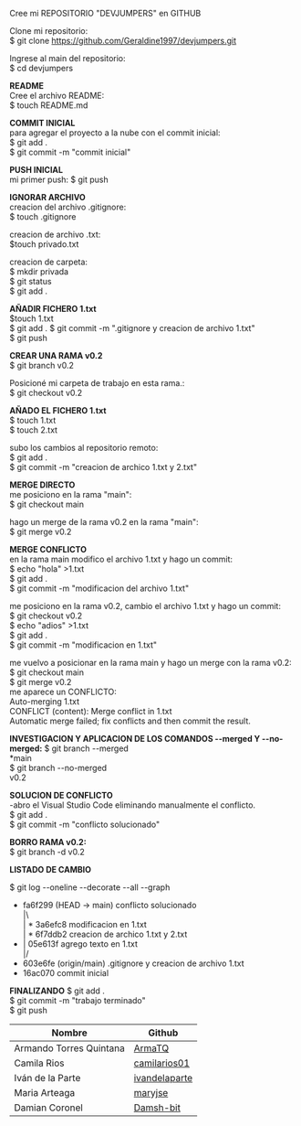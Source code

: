Cree mi REPOSITORIO "DEVJUMPERS" en GITHUB
  
Clone mi repositorio:     
$ git clone https://github.com/Geraldine1997/devjumpers.git   

Ingrese al main del repositorio:    
$ cd devjumpers  

**README**   
Cree el archivo README:  
$ touch README.md     

**COMMIT INICIAL**      
para agregar el proyecto a la nube con el commit inicial:      
$ git add .     
$ git commit -m "commit inicial"   

**PUSH INICIAL**    
mi primer push:
$ git push   

**IGNORAR ARCHIVO**  
creacion del archivo .gitignore:    
$ touch .gitignore

creacion de archivo .txt:   
$touch privado.txt

creacion de carpeta:   
$ mkdir privada   
$ git status  
$ git add .   

**AÑADIR FICHERO 1.txt**   
$touch 1.txt  
$ git add .
$ git commit -m ".gitignore y creacion de archivo 1.txt"      
$ git push      

**CREAR UNA RAMA v0.2**   
$ git branch v0.2

Posicioné mi carpeta de trabajo en esta rama.:   
$ git checkout v0.2

**AÑADO EL FICHERO 1.txt**     
$ touch 1.txt    
$ touch 2.txt   

subo los cambios al repositorio remoto:   
$ git add .    
$ git commit -m "creacion de archico 1.txt y 2.txt"        
 
**MERGE DIRECTO**    
me posiciono en la rama "main":   
$ git checkout main

hago un merge de la rama v0.2 en la rama "main":   
$ git merge v0.2

**MERGE CONFLICTO**   
en la rama main modifico el archivo 1.txt y hago un commit:    
$ echo "hola" >1.txt    
$ git add .    
$ git commit -m "modificacion del archivo 1.txt"

me posiciono en la rama v0.2, cambio el archivo 1.txt y hago un commit:    
$ git checkout v0.2   
$ echo "adios" >1.txt  
$ git add .    
$ git commit -m "modificacion en 1.txt"      

me vuelvo a posicionar en la rama main y hago un merge con la rama v0.2:        
$ git checkout main      
$ git merge v0.2    
me aparece un CONFLICTO:    
Auto-merging 1.txt   
CONFLICT (content): Merge conflict in 1.txt   
Automatic merge failed; fix conflicts and then commit the result.   

**INVESTIGACION Y APLICACION DE LOS COMANDOS  --merged Y --no-merged:** 
$ git branch --merged    
  *main     
$ git branch --no-merged    
  v0.2    

**SOLUCION DE CONFLICTO**   
-abro el Visual Studio Code eliminando manualmente el conflicto.       
$ git add .    
$ git commit -m "conflicto solucionado"      

**BORRO RAMA v0.2:**   
$ git branch -d v0.2   

**LISTADO DE CAMBIO**

$ git log --oneline --decorate --all --graph   
*   fa6f299 (HEAD -> main) conflicto solucionado    
|\    
| * 3a6efc8 modificacion en 1.txt     
| * 6f7ddb2 creacion de archico 1.txt y 2.txt    
* | 05e613f agrego texto en 1.txt    
|/   
* 603e6fe (origin/main) .gitignore y creacion de archivo 1.txt     
* 16ac070 commit inicial      
   
**FINALIZANDO**
$ git add .     
$ git commit -m "trabajo terminado"   
$ git push



<table>
<thead>
<tr>
<th>Nombre</th>
<th>Github</th>
</tr>
</thead>
<tbody>
<tr>
<td>Armando Torres Quintana</td>
<td><a href="https://github.com/ArmaTQ?tab=stars">ArmaTQ</a></td>
</tr>
<tr>
<td>Camila Rios</td>
<td><a href="https://github.com/camilarios01?tab=stars">camilarios01</a></td>
</tr>
<tr>
<td>Iván de la Parte</td>
<td><a href="https://github.com/ivandelaparte?tab=stars">ivandelaparte</a></td>
</tr>
<tr>
<td>Maria Arteaga</td>
<td><a href="https://github.com/maryjse?tab=stars">maryjse</a></td>
</tr>
<tr>
<td>Damian Coronel</td>
<td><a href="https://github.com/Damsh-bit?tab=stars">Damsh-bit</a></td>
</tr>
</tbody>
</table>




